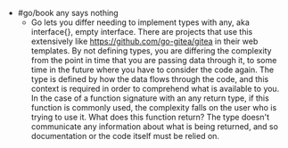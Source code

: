 - #go/book any says nothing
	- Go lets you differ needing to implement types with any, aka interface{}, empty interface. There are projects that use this extensively like https://github.com/go-gitea/gitea in their web templates. By not defining types, you are differing the complexity from the point in time that you are passing data through it, to some time in the future where you have to consider the code again. The type is defined by how the data flows through the code, and this context is required in order to comprehend what is available to you. In the case of a function signature with an any return type, if this function is commonly used, the complexity falls on the user who is trying to use it. What does this function return? The type doesn't communicate any information about what is being returned, and so documentation or the code itself must be relied on.